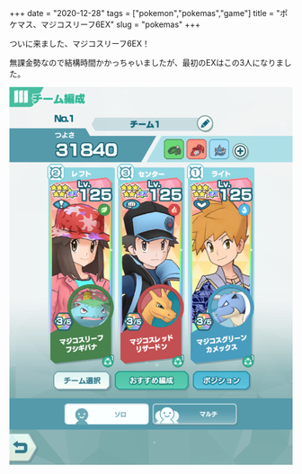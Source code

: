 +++
date = "2020-12-28"
tags = ["pokemon","pokemas","game"]
title = "ポケマス、マジコスリーフ6EX"
slug = "pokemas"
+++

ついに来ました、マジコスリーフ6EX！

無課金勢なので結構時間かかっちゃいましたが、最初のEXはこの3人になりました。

![](https://raw.githubusercontent.com/syui/img/master/other/pokemonmasters_20201228_0000.png)
